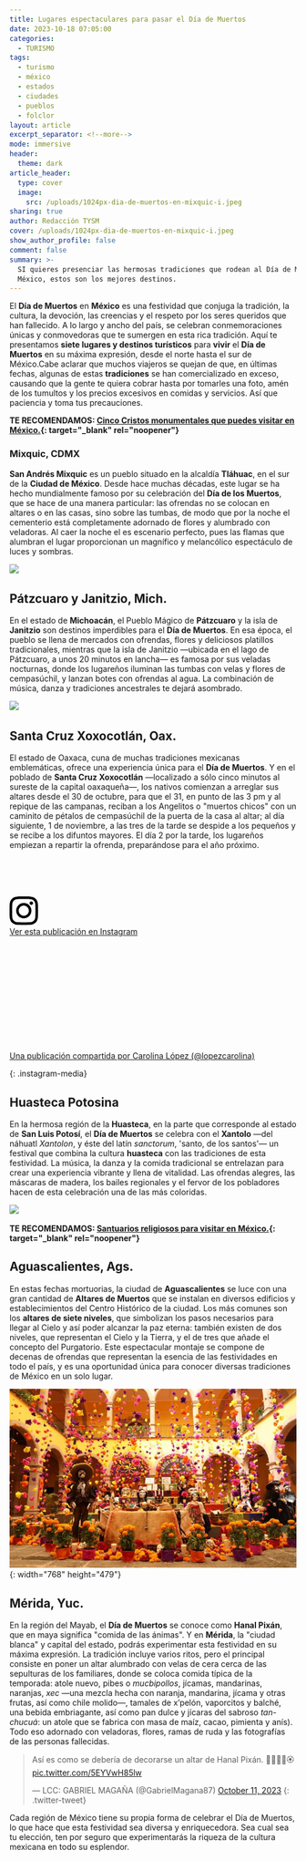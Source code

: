 ```yaml
---
title: Lugares espectaculares para pasar el Día de Muertos
date: 2023-10-18 07:05:00
categories:
  - TURISMO
tags:
  - turismo
  - méxico
  - estados
  - ciudades
  - pueblos
  - folclor
layout: article
excerpt_separator: <!--more-->
mode: immersive
header:
  theme: dark
article_header:
  type: cover
  image:
    src: /uploads/1024px-dia-de-muertos-en-mixquic-i.jpeg
sharing: true
author: Redacción TYSM
cover: /uploads/1024px-dia-de-muertos-en-mixquic-i.jpeg
show_author_profile: false
comment: false
summary: >-
  SI quieres presenciar las hermosas tradiciones que rodean al Día de Muertos en
  México, estos son los mejores destinos.
---
```

El **Día de Muertos** en **México** es una festividad que conjuga la tradición, la cultura, la devoción, las creencias y el respeto por los seres queridos que han fallecido. A lo largo y ancho del país, se celebran conmemoraciones únicas y conmovedoras que te sumergen en esta rica tradición. Aquí te presentamos **siete lugares y destinos turísticos** para **vivir** el **Día de Muertos** en su máxima expresión, desde el norte hasta el sur de México.Cabe aclarar que muchos viajeros se quejan de que, en últimas fechas, algunas de estas **tradiciones** se han comercializado en exceso, causando que la gente te quiera cobrar hasta por tomarles una foto, amén de los tumultos y los precios excesivos en comidas y servicios. Así que paciencia y toma tus precauciones.

**TE RECOMENDAMOS: [Cinco Cristos monumentales que puedes visitar en México.](https://blog.tonoysumariachi.com/turismo/2022/09/09/cinco-cristos-monumentales-que-puedes-visitar-en-mexico.html){: target="_blank" rel="noopener"}**

### Mixquic, CDMX

**San Andrés Mixquic** es un pueblo situado en la alcaldía **Tláhuac**, en el sur de la **Ciudad de México**. Desde hace muchas décadas, este lugar se ha hecho mundialmente famoso por su celebración del **Día de los Muertos**, que se hace de una manera particular: las ofrendas no se colocan en altares o en las casas, sino sobre las tumbas, de modo que por la noche el cementerio está completamente adornado de flores y alumbrado con veladoras. Al caer la noche el es escenario perfecto, pues las flamas que alumbran el lugar proporcionan un magnífico y melancólico espectáculo de luces y sombras.

![](https://upload.wikimedia.org/wikipedia/commons/thumb/1/1b/D%C3%ADa_de_muertos_en_Mixquic_X.jpg/1024px-D%C3%ADa_de_muertos_en_Mixquic_X.jpg)

## Pátzcuaro y Janitzio, Mich.

En el estado de **Michoacán**, el Pueblo Mágico de **Pátzcuaro** y la isla de **Janitzio** son destinos imperdibles para el **Día de Muertos**. En esa época, el pueblo se llena de mercados con ofrendas, flores y deliciosos platillos tradicionales, mientras que la isla de Janitzio —ubicada en el lago de Pátzcuaro, a unos 20 minutos en lancha— es famosa por sus veladas nocturnas, donde los lugareños iluminan las tumbas con velas y flores de cempasúchil, y lanzan botes con ofrendas al agua. La combinación de música, danza y tradiciones ancestrales te dejará asombrado.

![](https://upload.wikimedia.org/wikipedia/commons/thumb/9/92/Noche_de_Muertos_en_Janitzio.jpg/1024px-Noche_de_Muertos_en_Janitzio.jpg)

## Santa Cruz Xoxocotlán, Oax.

El estado de Oaxaca, cuna de muchas tradiciones mexicanas emblemáticas, ofrece una experiencia única para el **Día de Muertos**. Y en el poblado de **Santa Cruz Xoxocotlán** —localizado a sólo cinco minutos al sureste de la capital oaxaqueña—, los nativos comienzan a arreglar sus altares desde el 30 de octubre, para que el 31, en punto de las 3 pm y al repique de las campanas, reciban a los Angelitos o "muertos chicos" con un caminito de pétalos de cempasúchil de la puerta de la casa al altar; al día siguiente, 1 de noviembre, a las tres de la tarde se despide a los pequeños y se recibe a los difuntos mayores. El día 2 por la tarde, los lugareños empiezan a repartir la ofrenda, preparándose para el año próximo.

<div><div><div> </div><div><div> </div><div> </div></div></div><div> </div><div><svg width="50px" height="50px" viewbox="0 0 60 60" version="1.1" xmlns="https://www.w3.org/2000/svg" xmlns:xlink="https://www.w3.org/1999/xlink"><g stroke="none" stroke-width="1" fill="none" fill-rule="evenodd"><g transform="translate(-511.000000, -20.000000)" fill="#000000"><g><path d="M556.869,30.41 C554.814,30.41 553.148,32.076 553.148,34.131 C553.148,36.186 554.814,37.852 556.869,37.852 C558.924,37.852 560.59,36.186 560.59,34.131 C560.59,32.076 558.924,30.41 556.869,30.41 M541,60.657 C535.114,60.657 530.342,55.887 530.342,50 C530.342,44.114 535.114,39.342 541,39.342 C546.887,39.342 551.658,44.114 551.658,50 C551.658,55.887 546.887,60.657 541,60.657 M541,33.886 C532.1,33.886 524.886,41.1 524.886,50 C524.886,58.899 532.1,66.113 541,66.113 C549.9,66.113 557.115,58.899 557.115,50 C557.115,41.1 549.9,33.886 541,33.886 M565.378,62.101 C565.244,65.022 564.756,66.606 564.346,67.663 C563.803,69.06 563.154,70.057 562.106,71.106 C561.058,72.155 560.06,72.803 558.662,73.347 C557.607,73.757 556.021,74.244 553.102,74.378 C549.944,74.521 548.997,74.552 541,74.552 C533.003,74.552 532.056,74.521 528.898,74.378 C525.979,74.244 524.393,73.757 523.338,73.347 C521.94,72.803 520.942,72.155 519.894,71.106 C518.846,70.057 518.197,69.06 517.654,67.663 C517.244,66.606 516.755,65.022 516.623,62.101 C516.479,58.943 516.448,57.996 516.448,50 C516.448,42.003 516.479,41.056 516.623,37.899 C516.755,34.978 517.244,33.391 517.654,32.338 C518.197,30.938 518.846,29.942 519.894,28.894 C520.942,27.846 521.94,27.196 523.338,26.654 C524.393,26.244 525.979,25.756 528.898,25.623 C532.057,25.479 533.004,25.448 541,25.448 C548.997,25.448 549.943,25.479 553.102,25.623 C556.021,25.756 557.607,26.244 558.662,26.654 C560.06,27.196 561.058,27.846 562.106,28.894 C563.154,29.942 563.803,30.938 564.346,32.338 C564.756,33.391 565.244,34.978 565.378,37.899 C565.522,41.056 565.552,42.003 565.552,50 C565.552,57.996 565.522,58.943 565.378,62.101 M570.82,37.631 C570.674,34.438 570.167,32.258 569.425,30.349 C568.659,28.377 567.633,26.702 565.965,25.035 C564.297,23.368 562.623,22.342 560.652,21.575 C558.743,20.834 556.562,20.326 553.369,20.18 C550.169,20.033 549.148,20 541,20 C532.853,20 531.831,20.033 528.631,20.18 C525.438,20.326 523.257,20.834 521.349,21.575 C519.376,22.342 517.703,23.368 516.035,25.035 C514.368,26.702 513.342,28.377 512.574,30.349 C511.834,32.258 511.326,34.438 511.181,37.631 C511.035,40.831 511,41.851 511,50 C511,58.147 511.035,59.17 511.181,62.369 C511.326,65.562 511.834,67.743 512.574,69.651 C513.342,71.625 514.368,73.296 516.035,74.965 C517.703,76.634 519.376,77.658 521.349,78.425 C523.257,79.167 525.438,79.673 528.631,79.82 C531.831,79.965 532.853,80.001 541,80.001 C549.148,80.001 550.169,79.965 553.369,79.82 C556.562,79.673 558.743,79.167 560.652,78.425 C562.623,77.658 564.297,76.634 565.965,74.965 C567.633,73.296 568.659,71.625 569.425,69.651 C570.167,67.743 570.674,65.562 570.82,62.369 C570.966,59.17 571,58.147 571,50 C571,41.851 570.966,40.831 570.82,37.631" /></g></g></g></svg></div><div><div><a target="_blank" href="https://www.instagram.com/p/CxY-Cm9rmIL/?utm_source=ig_embed&amp;utm_campaign=loading">Ver esta publicación en Instagram</a></div></div><div> </div><div><div><div> </div><div> </div><div> </div></div><div><div> </div><div> </div></div><div><div> </div><div> </div><div> </div></div></div><div><div> </div><div> </div></div><p><a target="_blank" href="https://www.instagram.com/p/CxY-Cm9rmIL/?utm_source=ig_embed&amp;utm_campaign=loading">Una publicación compartida por Carolina López (@lopezcarolina)</a></p></div>
{: .instagram-media}

## Huasteca Potosina

En la hermosa región de la **Huasteca**, en la parte que corresponde al estado de **San Luis Potosí**, el **Día de Muertos** se celebra con el **Xantolo**&nbsp;—del náhuatl *Xantolon*, y éste del latín *sanctorum*, 'santo, de los santos'— un festival que combina la cultura **huasteca** con las tradiciones de esta festividad. La música, la danza y la comida tradicional se entrelazan para crear una experiencia vibrante y llena de vitalidad. Las ofrendas alegres, las máscaras de madera, los bailes regionales y el fervor de los pobladores hacen de esta celebración una de las más coloridas.

![](https://upload.wikimedia.org/wikipedia/commons/9/9d/Personas_con_trajes_tradicionales_y_m%C3%A0scaras_de_madera_en_el_Festival_%22Xantolo%22_2013..JPG)​​​​​​

**TE RECOMENDAMOS: [Santuarios religiosos para visitar en México.](https://blog.tonoysumariachi.com/turismo/2022/07/15/santuarios-religiosos-para-visitar-en-mexico.html){: target="_blank" rel="noopener"}**

## Aguascalientes, Ags.

En estas fechas mortuorias, la ciudad de **Aguascalientes** se luce con una gran cantidad de&nbsp;**Altares de Muertos**&nbsp;que se instalan en diversos edificios y establecimientos del Centro Histórico de la ciudad. Los más comunes son los **altares de siete niveles**, que simbolizan los pasos necesarios para llegar al Cielo y así poder alcanzar la paz eterna: también existen de dos niveles, que representan el Cielo y la Tierra, y el de tres que añade el concepto del Purgatorio. Este espectacular montaje se compone de decenas de ofrendas que representan la esencia de las festividades en todo el país, y es una oportunidad única para conocer diversas tradiciones de México en un solo lugar.

![](/uploads/agsaltar-ofrenda-diademuertos.jpeg){: width="768" height="479"}

## Mérida, Yuc.

En la región del Mayab, el **Día de Muertos** se conoce como **Hanal Pixán**, que en maya significa "comida de las ánimas". Y en **Mérida**, la "ciudad blanca" y capital del estado, podrás experimentar esta festividad en su máxima expresión. La tradición incluye varios ritos, pero el principal consiste en poner un altar alumbrado con velas de cera cerca de las sepulturas de los familiares, donde se coloca comida típica de la temporada: atole nuevo, pibes o *mucbipollos*, jícamas, mandarinas, naranjas, *xec* —una mezcla hecha con naranja, mandarina, jícama y otras frutas, así como chile molido—, tamales de x’pelón, vaporcitos y balché, una bebida embriagante, así como pan dulce y jícaras del sabroso *tan-chucuá*: un atole que se fabrica con masa de maíz, cacao, pimienta y anís). Todo eso adornado con veladoras, flores, ramas de ruda y las fotografías de las personas fallecidas.

> Así es como se debería de decorarse un altar de Hanal Pixán. 🍁🍂💀💀🏵 [pic.twitter.com/5EYVwH85lw](https://t.co/5EYVwH85lw)
>
> — LCC: GABRIEL MAGAÑA (@GabrielMagana87) [October 11, 2023](https://twitter.com/GabrielMagana87/status/1711973999347995024?ref_src=twsrc%5Etfw)
{: .twitter-tweet}

Cada región de México tiene su propia forma de celebrar el Día de Muertos, lo que hace que esta festividad sea diversa y enriquecedora. Sea cual sea tu elección, ten por seguro que experimentarás la riqueza de la cultura mexicana en todo su esplendor.&nbsp;